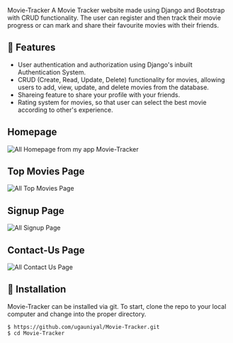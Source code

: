 Movie-Tracker
A Movie Tracker website made using Django and Bootstrap with CRUD functionality. The user can register and then track their movie progress or can mark and share their favourite movies with their friends.

## 🚀 Features
- User authentication and authorization using Django's inbuilt Authentication System.
- CRUD (Create, Read, Update, Delete) functionality for movies, allowing users to add, view, update, and delete movies from the database.
- Shareing feature to share your profile with your friends.
- Rating system for movies, so that user can select the best movie according to other's experience.


## Homepage
![All Homepage from my app Movie-Tracker](https://cdn.discordapp.com/attachments/438420692007125031/1154888844932546722/movie-tracker.png)

## Top Movies Page
![All Top Movies Page](https://cdn.discordapp.com/attachments/438420692007125031/1154889255978537111/movies-page.png)

## Signup Page
![All Signup Page](https://cdn.discordapp.com/attachments/438420692007125031/1154889256230199317/signup.png)

## Contact-Us Page
![All Contact Us Page](https://cdn.discordapp.com/attachments/438420692007125031/1154889256490258535/contact-us.png)


## 📖 Installation
Movie-Tracker can be installed via git. To start, clone the repo to your local computer and change into the proper directory.

```
$ https://github.com/ugauniyal/Movie-Tracker.git
$ cd Movie-Tracker
```
